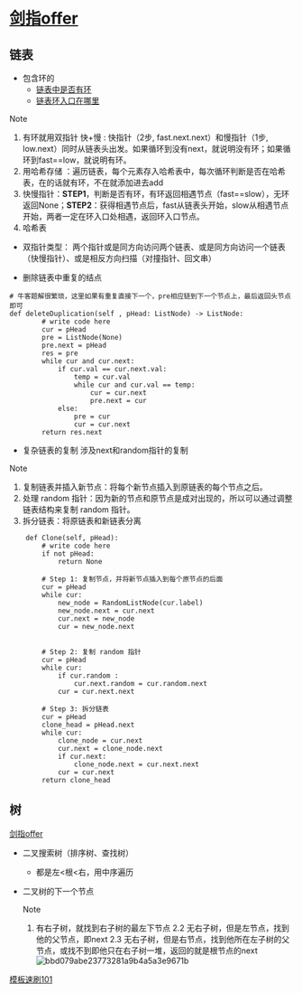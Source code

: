 # [剑指offer](https://www.nowcoder.com/exam/oj/ta?page=1&tpId=13&type=13)
## 链表
* 包含环的
  * [链表中是否有环](https://www.nowcoder.com/practice/650474f313294468a4ded3ce0f7898b9?tpId=295&tqId=40164&rp=1&ru=/ta/format-top101&qru=/ta/format-top101&difficulty=&judgeStatus=&tags=/question-ranking)
  * [链表环入口在哪里](https://www.nowcoder.com/practice/253d2c59ec3e4bc68da16833f79a38e4?tpId=13&tqId=23449&ru=%2Fpractice%2F253d2c59ec3e4bc68da16833f79a38e4&qru=%2Fta%2Fcoding-interviews%2Fquestion-ranking&sourceUrl=%2Fexam%2Foj%2Fta%3Fpage%3D1%26tpId%3D13%26type%3D13)
> [!NOTE]
> 1. 有环就用双指针 快+慢 : 快指针（2步, fast.next.next）和慢指针（1步, low.next）同时从链表头出发。如果循环到没有next，就说明没有环；如果循环到fast==low，就说明有环。
> 2. 用哈希存储 ：遍历链表，每个元素存入哈希表中，每次循环判断是否在哈希表，在的话就有环，不在就添加进去add
> 1. 快慢指针：**STEP1**，判断是否有环，有环返回相遇节点（fast==slow），无环返回None；**STEP2**：获得相遇节点后，fast从链表头开始，slow从相遇节点开始，两者一定在环入口处相遇，返回环入口节点。
> 2. 哈希表

* 双指针类型：
  两个指针或是同方向访问两个链表、或是同方向访问一个链表（快慢指针）、或是相反方向扫描（对撞指针、回文串）

*  删除链表中重复的结点
````
# 牛客题解很繁琐，这里如果有重复直接下一个，pre相应链到下一个节点上，最后返回头节点即可
def deleteDuplication(self , pHead: ListNode) -> ListNode:
        # write code here
        cur = pHead
        pre = ListNode(None)
        pre.next = pHead
        res = pre 
        while cur and cur.next:
            if cur.val == cur.next.val:
                temp = cur.val
                while cur and cur.val == temp:
                    cur = cur.next
                    pre.next = cur
            else:
                pre = cur
                cur = cur.next
        return res.next
````

* 复杂链表的复制 涉及next和random指针的复制
> [!NOTE]
> 1. 复制链表并插入新节点：将每个新节点插入到原链表的每个节点之后。
>  2. 处理 random 指针：因为新的节点和原节点是成对出现的，所以可以通过调整链表结构来复制 random 指针。
>  3. 拆分链表：将原链表和新链表分离
```
    def Clone(self, pHead):
        # write code here
        if not pHead:
            return None
    
        # Step 1: 复制节点，并将新节点插入到每个原节点的后面
        cur = pHead
        while cur:
            new_node = RandomListNode(cur.label)
            new_node.next = cur.next
            cur.next = new_node
            cur = new_node.next

        
        # Step 2: 复制 random 指针
        cur = pHead
        while cur:
            if cur.random :
                cur.next.random = cur.random.next
            cur = cur.next.next
        
        # Step 3: 拆分链表
        cur = pHead
        clone_head = pHead.next
        while cur:
            clone_node = cur.next
            cur.next = clone_node.next
            if cur.next:
                clone_node.next = cur.next.next
            cur = cur.next
        return clone_head
```

## 树
[剑指offer](https://www.nowcoder.com/exam/oj/ta?page=1&tpId=13&type=13)
- 二叉搜索树（排序树、查找树）
  - 都是左<根<右，用中序遍历
   
- 二叉树的下一个节点
  > [!NOTE]
  > 1. 有右子树，就找到右子树的最左下节点
  > 2.2 无右子树，但是左节点，找到他的父节点，即next
  > 2.3 无右子树，但是右节点，找到他所在左子树的父节点，或找不到即他只在右子树一堆，返回的就是根节点的next
  >   ![bbd079abe23773281a9b4a5a3e9671b](https://github.com/user-attachments/assets/fb57d8a8-aea1-4acf-979a-9095010a5274)


[模板速刷101](https://www.nowcoder.com/ta/format-top101)




